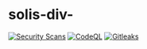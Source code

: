 # solis-div-

[![Security Scans](https://github.com/soloman22ue/solis-div-/actions/workflows/security-scans.yml/badge.svg)](https://github.com/soloman22ue/solis-div-/actions/workflows/security-scans.yml)
[![CodeQL](https://github.com/soloman22ue/solis-div-/actions/workflows/codeql.yml/badge.svg)](https://github.com/soloman22ue/solis-div-/actions/workflows/codeql.yml)
[![Gitleaks](https://github.com/soloman22ue/solis-div-/actions/workflows/gitleaks.yml/badge.svg)](https://github.com/soloman22ue/solis-div-/actions/workflows/gitleaks.yml)